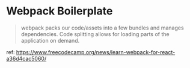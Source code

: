 # Webpack Boilerplate

> webpack packs our code/assets into a few bundles and manages dependencies. Code splitting allows for loading parts of the application on demand.

ref: https://www.freecodecamp.org/news/learn-webpack-for-react-a36d4cac5060/
